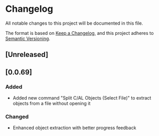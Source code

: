 # Changelog

All notable changes to this project will be documented in this file.

The format is based on [Keep a Changelog](https://keepachangelog.com/en/1.0.0/),
and this project adheres to [Semantic Versioning](https://semver.org/spec/v2.0.0.html).

## [Unreleased]

## [0.0.69]

### Added

- Added new command "Split C/AL Objects (Select File)" to extract objects from a file without opening it

### Changed

- Enhanced object extraction with better progress feedback
